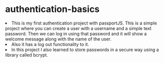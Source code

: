 # authentication-basics

<li> This is my first authentication project with passportJS. This is a simple project where you can create a user with a username and a simple text password. Then we can log in using that password and it will show a welcome message along with the name of the user. </li>
<li> Also it has a log out functionality to it. </li>
<li> In this project I also learned to store passwords in a secure way using a library called bcrypt. </li>
